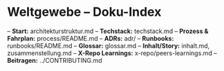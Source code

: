 # Weltgewebe – Doku-Index

– **Start:** architekturstruktur.md
– **Techstack:** techstack.md
– **Prozess & Fahrplan:** process/README.md
– **ADRs:** adr/
– **Runbooks:** runbooks/README.md
– **Glossar:** glossar.md
– **Inhalt/Story:** inhalt.md, zusammenstellung.md
– **X-Repo Learnings:** x-repo/peers-learnings.md
– **Beitragen:** ../CONTRIBUTING.md
